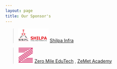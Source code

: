 ```yaml
---
layout: page
title: Our Sponsor's
---
```


> ![Shilpa Infra](/img/2019/feb/shilpa-infra-96x96.png) [ Shilpa Infra](http://www.shilpainfra.com/)

> ![Zero Mile EduTech](/img/2019/feb/icon-48x48.png) [ Zero Mile EduTech](https://zeromileedutech.com/) , [ZeMet Academy](https://zemet.org/)